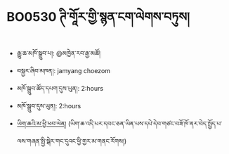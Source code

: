 # BO0530 ཊི་གཱོར་གྱི་སྙན་ངག་ལེགས་བཏུས།
- རྒྱུ་ཆ་མཁོ་སྒྲུབ་པ།: @མཁྱེན་རབ་རྒྱ་མཚོ།
- བསྐྱར་ཞིབ་མཁན།: jamyang choezom
- མཁོ་སྒྲུབ་ཚོད་དཔག་དུས་ཡུན།: 2:hours
- མཁོ་སྒྲུབ་དུས་ཡུན།: 2:hours
- [ཡིག་ཆའི་མ་ཕྱི་ཕབ་ལེན།]()
(ཡིག་ཆ་འདི་པར་དབང་ཅན་ཡིན་པས་དཔེ་དེབ་གཙང་བཟོ་ཁོ་ནར་བེད་སྤྱོད་པ་ལས་གཞན་སྤྱི་སྒེར་གང་དུའང་ཕྱི་གྱར་མ་གནང་རོགས།)
